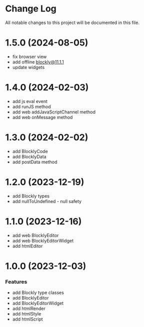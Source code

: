 # Change Log

All notable changes to this project will be documented in this file.

# 1.5.0 (2024-08-05)

* fix browser view
* add offline blockly@11.1.1
* update widgets

# 1.4.0 (2024-02-03)

* add js eval event
* add runJS method
* add web addJavaScriptChannel method
* add web onMessage method

# 1.3.0 (2024-02-02)

* add BlocklyCode
* add BlocklyData
* add postData method

# 1.2.0 (2023-12-19)

* add Blockly types
* add nullToUndefined - null safety

# 1.1.0 (2023-12-16)

* add web BlocklyEditor
* add web BlocklyEditorWidget
* add htmlEditor

# 1.0.0 (2023-12-03)

### Features

* add Blockly type classes
* add BlocklyEditor
* add BlocklyEditorWidget
* add htmlRender
* add htmlStyle
* add htmlScript
